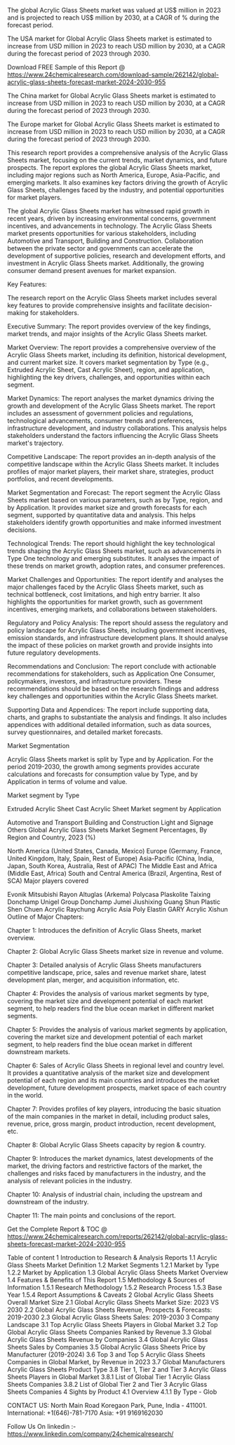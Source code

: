 The global Acrylic Glass Sheets market was valued at US$ million in 2023 and is projected to reach US$ million by 2030, at a CAGR of % during the forecast period.

The USA market for Global Acrylic Glass Sheets market is estimated to increase from USD million in 2023 to reach USD million by 2030, at a CAGR during the forecast period of 2023 through 2030.

Download FREE Sample of this Report @ https://www.24chemicalresearch.com/download-sample/262142/global-acrylic-glass-sheets-forecast-market-2024-2030-955

The China market for Global Acrylic Glass Sheets market is estimated to increase from USD million in 2023 to reach USD million by 2030, at a CAGR during the forecast period of 2023 through 2030.

The Europe market for Global Acrylic Glass Sheets market is estimated to increase from USD million in 2023 to reach USD million by 2030, at a CAGR during the forecast period of 2023 through 2030.

This research report provides a comprehensive analysis of the Acrylic Glass Sheets market, focusing on the current trends, market dynamics, and future prospects. The report explores the global Acrylic Glass Sheets market, including major regions such as North America, Europe, Asia-Pacific, and emerging markets. It also examines key factors driving the growth of Acrylic Glass Sheets, challenges faced by the industry, and potential opportunities for market players.

The global Acrylic Glass Sheets market has witnessed rapid growth in recent years, driven by increasing environmental concerns, government incentives, and advancements in technology. The Acrylic Glass Sheets market presents opportunities for various stakeholders, including Automotive and Transport, Building and Construction. Collaboration between the private sector and governments can accelerate the development of supportive policies, research and development efforts, and investment in Acrylic Glass Sheets market. Additionally, the growing consumer demand present avenues for market expansion.

Key Features:

The research report on the Acrylic Glass Sheets market includes several key features to provide comprehensive insights and facilitate decision-making for stakeholders.

Executive Summary: The report provides overview of the key findings, market trends, and major insights of the Acrylic Glass Sheets market.

Market Overview: The report provides a comprehensive overview of the Acrylic Glass Sheets market, including its definition, historical development, and current market size. It covers market segmentation by Type (e.g., Extruded Acrylic Sheet, Cast Acrylic Sheet), region, and application, highlighting the key drivers, challenges, and opportunities within each segment.

Market Dynamics: The report analyses the market dynamics driving the growth and development of the Acrylic Glass Sheets market. The report includes an assessment of government policies and regulations, technological advancements, consumer trends and preferences, infrastructure development, and industry collaborations. This analysis helps stakeholders understand the factors influencing the Acrylic Glass Sheets market's trajectory.

Competitive Landscape: The report provides an in-depth analysis of the competitive landscape within the Acrylic Glass Sheets market. It includes profiles of major market players, their market share, strategies, product portfolios, and recent developments.

Market Segmentation and Forecast: The report segment the Acrylic Glass Sheets market based on various parameters, such as by Type, region, and by Application. It provides market size and growth forecasts for each segment, supported by quantitative data and analysis. This helps stakeholders identify growth opportunities and make informed investment decisions.

Technological Trends: The report should highlight the key technological trends shaping the Acrylic Glass Sheets market, such as advancements in Type One technology and emerging substitutes. It analyses the impact of these trends on market growth, adoption rates, and consumer preferences.

Market Challenges and Opportunities: The report identify and analyses the major challenges faced by the Acrylic Glass Sheets market, such as technical bottleneck, cost limitations, and high entry barrier. It also highlights the opportunities for market growth, such as government incentives, emerging markets, and collaborations between stakeholders.

Regulatory and Policy Analysis: The report should assess the regulatory and policy landscape for Acrylic Glass Sheets, including government incentives, emission standards, and infrastructure development plans. It should analyse the impact of these policies on market growth and provide insights into future regulatory developments.

Recommendations and Conclusion: The report conclude with actionable recommendations for stakeholders, such as Application One Consumer, policymakers, investors, and infrastructure providers. These recommendations should be based on the research findings and address key challenges and opportunities within the Acrylic Glass Sheets market.

Supporting Data and Appendices: The report include supporting data, charts, and graphs to substantiate the analysis and findings. It also includes appendices with additional detailed information, such as data sources, survey questionnaires, and detailed market forecasts.

Market Segmentation

Acrylic Glass Sheets market is split by Type and by Application. For the period 2019-2030, the growth among segments provides accurate calculations and forecasts for consumption value by Type, and by Application in terms of volume and value.

Market segment by Type

Extruded Acrylic Sheet
Cast Acrylic Sheet
Market segment by Application

Automotive and Transport
Building and Construction
Light and Signage
Others
Global Acrylic Glass Sheets Market Segment Percentages, By Region and Country, 2023 (%)

North America (United States, Canada, Mexico)
Europe (Germany, France, United Kingdom, Italy, Spain, Rest of Europe)
Asia-Pacific (China, India, Japan, South Korea, Australia, Rest of APAC)
The Middle East and Africa (Middle East, Africa)
South and Central America (Brazil, Argentina, Rest of SCA)
Major players covered

Evonik
Mitsubishi Rayon
Altuglas (Arkema)
Polycasa
Plaskolite
Taixing Donchamp
Unigel Group
Donchamp
Jumei
Jiushixing
Guang Shun Plastic
Shen Chuen Acrylic
Raychung Acrylic
Asia Poly
Elastin
GARY Acrylic Xishun
Outline of Major Chapters:

Chapter 1: Introduces the definition of Acrylic Glass Sheets, market overview.

Chapter 2: Global Acrylic Glass Sheets market size in revenue and volume.

Chapter 3: Detailed analysis of Acrylic Glass Sheets manufacturers competitive landscape, price, sales and revenue market share, latest development plan, merger, and acquisition information, etc.

Chapter 4: Provides the analysis of various market segments by type, covering the market size and development potential of each market segment, to help readers find the blue ocean market in different market segments.

Chapter 5: Provides the analysis of various market segments by application, covering the market size and development potential of each market segment, to help readers find the blue ocean market in different downstream markets.

Chapter 6: Sales of Acrylic Glass Sheets in regional level and country level. It provides a quantitative analysis of the market size and development potential of each region and its main countries and introduces the market development, future development prospects, market space of each country in the world.

Chapter 7: Provides profiles of key players, introducing the basic situation of the main companies in the market in detail, including product sales, revenue, price, gross margin, product introduction, recent development, etc.

Chapter 8: Global Acrylic Glass Sheets capacity by region & country.

Chapter 9: Introduces the market dynamics, latest developments of the market, the driving factors and restrictive factors of the market, the challenges and risks faced by manufacturers in the industry, and the analysis of relevant policies in the industry.

Chapter 10: Analysis of industrial chain, including the upstream and downstream of the industry.

Chapter 11: The main points and conclusions of the report.

Get the Complete Report & TOC @ https://www.24chemicalresearch.com/reports/262142/global-acrylic-glass-sheets-forecast-market-2024-2030-955

Table of content
1 Introduction to Research & Analysis Reports
1.1 Acrylic Glass Sheets Market Definition
1.2 Market Segments
1.2.1 Market by Type
1.2.2 Market by Application
1.3 Global Acrylic Glass Sheets Market Overview
1.4 Features & Benefits of This Report
1.5 Methodology & Sources of Information
1.5.1 Research Methodology
1.5.2 Research Process
1.5.3 Base Year
1.5.4 Report Assumptions & Caveats
2 Global Acrylic Glass Sheets Overall Market Size
2.1 Global Acrylic Glass Sheets Market Size: 2023 VS 2030
2.2 Global Acrylic Glass Sheets Revenue, Prospects & Forecasts: 2019-2030
2.3 Global Acrylic Glass Sheets Sales: 2019-2030
3 Company Landscape
3.1 Top Acrylic Glass Sheets Players in Global Market
3.2 Top Global Acrylic Glass Sheets Companies Ranked by Revenue
3.3 Global Acrylic Glass Sheets Revenue by Companies
3.4 Global Acrylic Glass Sheets Sales by Companies
3.5 Global Acrylic Glass Sheets Price by Manufacturer (2019-2024)
3.6 Top 3 and Top 5 Acrylic Glass Sheets Companies in Global Market, by Revenue in 2023
3.7 Global Manufacturers Acrylic Glass Sheets Product Type
3.8 Tier 1, Tier 2 and Tier 3 Acrylic Glass Sheets Players in Global Market
3.8.1 List of Global Tier 1 Acrylic Glass Sheets Companies
3.8.2 List of Global Tier 2 and Tier 3 Acrylic Glass Sheets Companies
4 Sights by Product
4.1 Overview
4.1.1 By Type - Glob

CONTACT US:
North Main Road Koregaon Park, Pune, India - 411001.
International: +1(646)-781-7170
Asia: +91 9169162030

Follow Us On linkedin :- https://www.linkedin.com/company/24chemicalresearch/
